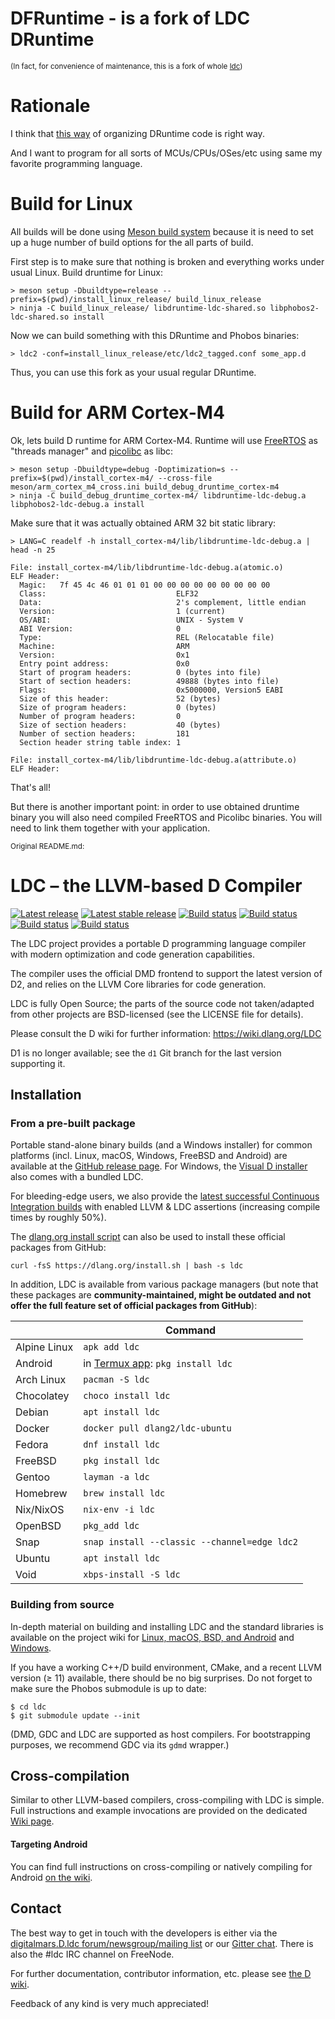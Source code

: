 DFRuntime - is a fork of LDC DRuntime
===============================

<sup>(In fact, for convenience of maintenance, this is a fork of whole [ldc](https://github.com/ldc-developers/ldc))</sup>

# Rationale

I think that [this way](https://github.com/dlang/dmd/pull/15822#issue-1996484133) of organizing DRuntime code is right way.

And I want to program for all sorts of MCUs/CPUs/OSes/etc using same my favorite programming language.

# Build for Linux

All builds will be done using [Meson build system](https://mesonbuild.com/) because it is need to set up a huge number of build options for the all parts of build.

First step is to make sure that nothing is broken and everything works under usual Linux.
Build druntime for Linux:
```
> meson setup -Dbuildtype=release --prefix=$(pwd)/install_linux_release/ build_linux_release
> ninja -C build_linux_release/ libdruntime-ldc-shared.so libphobos2-ldc-shared.so install
```

Now we can build something with this DRuntime and Phobos binaries:
```
> ldc2 -conf=install_linux_release/etc/ldc2_tagged.conf some_app.d
```

Thus, you can use this fork as your usual regular DRuntime.

# Build for ARM Cortex-M4

Ok, lets build D runtime for ARM Cortex-M4. Runtime will use [FreeRTOS](https://www.freertos.org/) as "threads manager"
and [picolibc](https://github.com/picolibc/picolibc) as libc:
```
> meson setup -Dbuildtype=debug -Doptimization=s --prefix=$(pwd)/install_cortex-m4/ --cross-file meson/arm_cortex_m4_cross.ini build_debug_druntime_cortex-m4
> ninja -C build_debug_druntime_cortex-m4/ libdruntime-ldc-debug.a libphobos2-ldc-debug.a install
```

Make sure that it was actually obtained ARM 32 bit static library:
```
> LANG=C readelf -h install_cortex-m4/lib/libdruntime-ldc-debug.a | head -n 25

File: install_cortex-m4/lib/libdruntime-ldc-debug.a(atomic.o)
ELF Header:
  Magic:   7f 45 4c 46 01 01 01 00 00 00 00 00 00 00 00 00
  Class:                             ELF32
  Data:                              2's complement, little endian
  Version:                           1 (current)
  OS/ABI:                            UNIX - System V
  ABI Version:                       0
  Type:                              REL (Relocatable file)
  Machine:                           ARM
  Version:                           0x1
  Entry point address:               0x0
  Start of program headers:          0 (bytes into file)
  Start of section headers:          49888 (bytes into file)
  Flags:                             0x5000000, Version5 EABI
  Size of this header:               52 (bytes)
  Size of program headers:           0 (bytes)
  Number of program headers:         0
  Size of section headers:           40 (bytes)
  Number of section headers:         181
  Section header string table index: 1

File: install_cortex-m4/lib/libdruntime-ldc-debug.a(attribute.o)
ELF Header:
```

That's all!

But there is another important point: in order to use obtained druntime binary you will also need compiled FreeRTOS and Picolibc binaries.
You will need to link them together with your application.

<sup>Original README.md:</sup>

LDC – the LLVM-based D Compiler
===============================

[![Latest release](https://img.shields.io/github/v/release/ldc-developers/ldc?include_prereleases&label=latest)][8]
[![Latest stable release](https://img.shields.io/github/v/release/ldc-developers/ldc?label=stable)][0]
[![Build status](https://img.shields.io/circleci/project/github/ldc-developers/ldc/master?logo=CircleCI&label=CircleCI)][3]
[![Build status](https://img.shields.io/cirrus/github/ldc-developers/ldc/master?label=Cirrus%20CI&logo=Cirrus%20CI)][4]
[![Build status](https://img.shields.io/github/actions/workflow/status/ldc-developers/ldc/main.yml?branch=master&label=GitHub%20Actions%20%28main%29&logo=github)][7]
[![Build status](https://img.shields.io/github/actions/workflow/status/ldc-developers/ldc/supported_llvm_versions.yml?branch=master&label=GitHub%20Actions%20%28LLVM%29&logo=github)][7]

The LDC project provides a portable D programming language compiler
with modern optimization and code generation capabilities.

The compiler uses the official DMD frontend to support the latest
version of D2, and relies on the LLVM Core libraries for code
generation.

LDC is fully Open Source; the parts of the source code not taken/adapted from
other projects are BSD-licensed (see the LICENSE file for details).

Please consult the D wiki for further information:
https://wiki.dlang.org/LDC

D1 is no longer available; see the `d1` Git branch for the last
version supporting it.


Installation
------------

### From a pre-built package

Portable stand-alone binary builds (and a Windows installer) for common
platforms (incl. Linux, macOS, Windows, FreeBSD and Android) are available
at the [GitHub release page](https://github.com/ldc-developers/ldc/releases).
For Windows, the [Visual D installer](https://rainers.github.io/visuald/visuald/StartPage.html)
also comes with a bundled LDC.

For bleeding-edge users, we also provide the [latest successful Continuous
Integration builds](https://github.com/ldc-developers/ldc/releases/tag/CI)
with enabled LLVM & LDC assertions (increasing compile times by roughly 50%).

The [dlang.org install script](https://dlang.org/install.html) can also be
used to install these official packages from GitHub:

    curl -fsS https://dlang.org/install.sh | bash -s ldc

In addition, LDC is available from various package managers (but note that
these packages are **community-maintained, might be outdated and not offer
the full feature set of official packages from GitHub**):

|              | Command                                      |
| ------------ | -------------------------------------------- |
| Alpine Linux | `apk add ldc`                              |
| Android      | in [Termux app](https://play.google.com/store/apps/details?id=com.termux&hl=en): `pkg install ldc` |
| Arch Linux   | `pacman -S ldc`                              |
| Chocolatey   | `choco install ldc`                          |
| Debian       | `apt install ldc`                            |
| Docker       | `docker pull dlang2/ldc-ubuntu`              |
| Fedora       | `dnf install ldc`                            |
| FreeBSD      | `pkg install ldc`                            |
| Gentoo       | `layman -a ldc`                              |
| Homebrew     | `brew install ldc`                           |
| Nix/NixOS    | `nix-env -i ldc`                             |
| OpenBSD      | `pkg_add ldc`                                |
| Snap         | `snap install --classic --channel=edge ldc2` |
| Ubuntu       | `apt install ldc`                            |
| Void         | `xbps-install -S ldc`                        |

### Building from source

In-depth material on building and installing LDC and the standard
libraries is available on the project wiki for
[Linux, macOS, BSD, and Android](http://wiki.dlang.org/Building_LDC_from_source) and
[Windows](http://wiki.dlang.org/Building_and_hacking_LDC_on_Windows_using_MSVC).

If you have a working C++/D build environment, CMake, and a recent LLVM
version (≥ 11) available, there should be no big surprises. Do not
forget to make sure the Phobos submodule is up to date:

    $ cd ldc
    $ git submodule update --init

(DMD, GDC and LDC are supported as host compilers. For bootstrapping
purposes, we recommend GDC via its `gdmd` wrapper.)

Cross-compilation
-----------------

Similar to other LLVM-based compilers, cross-compiling with LDC is simple.
Full instructions and example invocations are provided on the dedicated
[Wiki page](https://wiki.dlang.org/Cross-compiling_with_LDC).

#### Targeting Android

You can find full instructions on cross-compiling or natively compiling
for Android [on the wiki](https://wiki.dlang.org/Build_D_for_Android).

Contact
-------

The best way to get in touch with the developers is either via the
[digitalmars.D.ldc forum/newsgroup/mailing list](https://forum.dlang.org)
or our [Gitter chat](http://gitter.im/ldc-developers/main).
There is also the #ldc IRC channel on FreeNode.

For further documentation, contributor information, etc. please see
[the D wiki](https://wiki.dlang.org/LDC).

Feedback of any kind is very much appreciated!


[0]: https://github.com/ldc-developers/ldc/releases/latest
[3]: https://circleci.com/gh/ldc-developers/ldc/tree/master
[4]: https://cirrus-ci.com/github/ldc-developers/ldc/master
[7]: https://github.com/ldc-developers/ldc/actions?query=branch%3Amaster
[8]: https://github.com/ldc-developers/ldc/releases
